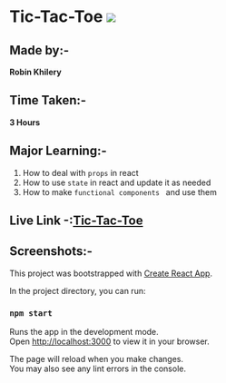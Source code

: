# Tic-Tac-Toe ![](https://img.shields.io/badge/%20-create--react--app-green)

## Made by:-
 **Robin Khilery**

## Time Taken:-
 **3 Hours**

## Major Learning:-
1. How to deal with  `props` in react 
2. How to use `state` in react and update it as needed
3. How to make `functional components ` and use them 

## Live Link -:[Tic-Tac-Toe]()

## Screenshots:-



 

This project was bootstrapped with [Create React App](https://github.com/facebook/create-react-app).
 

In the project directory, you can run:

### `npm start`

Runs the app in the development mode.\
Open [http://localhost:3000](http://localhost:3000) to view it in your browser.

The page will reload when you make changes.\
You may also see any lint errors in the console.

 
 

 
 
 

 

 

 

 
 
